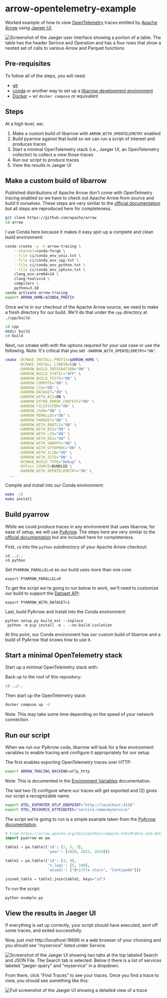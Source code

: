 # arrow-opentelemetry-example

Worked example of how to view [OpenTelemetry](https://opentelemetry.io/) traces emitted by [Apache Arrow](https://arrow.apache.org/) using [Jaeger UI](https://www.jaegertracing.io/).

![Screenshot of the Jaeger user interface showing a portion of a table. The table has the header Serivce and Operation and has a four rows that show a nested set of calls to various Arrow and Parquet functions](./images/readme-screenshot.jpeg)

## Pre-requisites

To follow all of the steps, you will need:

- [git](https://git-scm.com)
- [conda](https://conda.io/projects/conda/en/latest/user-guide/install/index.html) or another way to set up a [libarrow development environment](https://arrow.apache.org/docs/developers/cpp/index.html)
- [Docker](https://www.docker.com/) + w/ `docker compose` or equivalent

## Steps

At a high level, we:

1. Make a custom build of libarrow with `ARROW_WITH_OPENTELEMETRY` enabled
2. Build pyarrow against that build so we can run a script of interest and produces traces
3. Start a minimal OpenTelemetry stack (i.e., Jaeger UI, an OpenTelemetry collector) to collect a view those traces
4. Run our script to produce traces
5. View the results in Jaeger UI

## Make a custom build of libarrow

Published distributions of Apache Arrow don't come with OpenTelmetry tracing enabled so we have to check out Apache Arrow from source and build it ourselves.
These steps are very similar to the [official documentation](https://arrow.apache.org/docs/developers/cpp/building.html) but all steps are reproduced here for completeness.

```sh
git clone https://github.com/apache/arrow
cd arrow
```

I use Conda here because it makes it easy spin up a complete and clean build environment:

```sh
conda create -y -n arrow-tracing \
    --channel=conda-forge \
    --file ci/conda_env_unix.txt \
    --file ci/conda_env_cpp.txt \
    --file ci/conda_env_python.txt \
    --file ci/conda_env_sphinx.txt \
    clang_osx-arm64=14 \
    clang-tools=14 \
    compilers \
    python=3.10
conda activate arrow-tracing
export ARROW_HOME=$CONDA_PREFIX
```

Once we're in our checkout of the Apache Arrow source, we need to make a fresh directory for our build.
We'll do that under the `cpp` directory at `./cpp/build`.

```sh
cd cpp
mkdir build
cd build
```

Next, run cmake with with the options required for your use case or use the following.
Note: It's critical that you set `-DARROW_WITH_OPENTELEMETRY="ON"`.

```sh
cmake -DCMAKE_INSTALL_PREFIX=$ARROW_HOME \
      -DCMAKE_INSTALL_LIBDIR=lib \
      -DARROW_BUILD_INTEGRATION="ON" \
      -DARROW_BUILD_STATIC="OFF" \
      -DARROW_BUILD_TESTS="ON" \
      -DARROW_COMPUTE="ON" \
      -DARROW_CSV="ON" \
      -DARROW_DATASET="ON" \
      -DARROW_WITH_BZ2=ON \
      -DARROW_EXTRA_ERROR_CONTEXT="ON" \
      -DARROW_FILESYSTEM="ON" \
      -DARROW_JSON="ON" \
      -DARROW_MIMALLOC="ON" \
      -DARROW_PARQUET="ON" \
      -DARROW_WITH_BROTLI="ON" \
      -DARROW_WITH_BZ2="ON" \
      -DARROW_WITH_LZ4="ON" \
      -DARROW_WITH_RE2="ON" \
      -DARROW_WITH_SNAPPY="ON" \
      -DARROW_WITH_UTF8PROC="ON" \
      -DARROW_WITH_ZLIB="ON" \
      -DARROW_WITH_ZSTD="ON" \
      -DCMAKE_BUILD_TYPE="Debug" \
      -DGTest_SOURCE=BUNDLED \
      -DARROW_WITH_OPENTELEMETRY="ON" \
  ..
```

Compile and install into our Conda environment:

```sh
make -j8
make install
```

## Build pyarrow

While we could produce traces in any environment that uses libarrow, for ease of setup, we will use [PyArrow](https://arrow.apache.org/docs/python).
The steps here are very similar to the [official documentation](https://arrow.apache.org/docs/developers/python.html) but are included here for completeness.


First, `cd` into the `python` subdirectory of your Apache Arrow checkout:

```
cd ../..
cd python
```

Set `PYARROW_PARALLEL=8` so our build uses more than one core:

```
export PYARROW_PARALLEL=8
```

To get the script we're going to run below to work, we'll need to customize our build to support the [Datsaet API](https://arrow.apache.org/docs/python/dataset.html):

```
export PYARROW_WITH_DATASET=1
```

Last, build PyArrow and install into the Conda environment:

```
python setup.py build_ext --inplace
 python -m pip install -e . --no-build-isolation
```

At this point, our Conda environment has our custom build of libarrow and a build of PyArrow that knows how to use it.

## Start a minimal OpenTelemetry stack

Start up a minimal OpenTelemetry stack with:

Back up to the root of this repository:

```sh
cd ../..
```

Then start up the OpenTelemetry stack:

```sh
docker compose up -d
```

Note: This may take some time depending on the speed of your network connection.

## Run our script

When we run our PyArrow code, libarrow will look for a few environment variables to enable tracing and configure it appropriately for our setup.

The first enables exporting OpenTelemetry traces over HTTP:

```sh
export ARROW_TRACING_BACKEND=otlp_http
```

Note: This is documented in the [Environment Variables](https://arrow.apache.org/docs/cpp/env_vars.html#envvar-ARROW_TRACING_BACKEND) documentation.

The last two (1) configure where our traces will get exported and (2) gives our script a recognizable name.

```sh
export OTEL_EXPORTER_OTLP_ENDPOINT="http://localhost:4318"
export OTEL_RESOURCE_ATTRIBUTES="service.name=myservice"
```

The script we're going to run is a simple example taken from the [PyArrow documentation](https://arrow.apache.org/docs/python/compute.html#table-and-dataset-joins).

```python
# From https://arrow.apache.org/docs/python/compute.html#table-and-dataset-joins
import pyarrow as pa

table1 = pa.table({'id': [1, 2, 3],
                   'year': [2020, 2022, 2019]})

table2 = pa.table({'id': [3, 4],
                   'n_legs': [5, 100],
                   'animal': ["Brittle stars", "Centipede"]})

joined_table = table1.join(table2, keys="id")

```

To run the script:

```sh
python example.py
```

## View the results in Jaeger UI

If everything is set up correctly, your script should have executed, sent off some traces, and exited successfully.

Now, just visit http://localhost:16686 in a web browser of your choosing and you should see "myservice" listed under Service.

![Screenshot of the Jaeger UI showing two tabs at the top labeled Search and JSON File. The Search tab is selected. Below it there is a list of services labeled "jaeger-query" and "myservice" in a dropdown.](./images/jaeger-services-dropdown.png)

From there, click "Find Traces" to see your traces.
Once you find a trace to view, you should see something like this:

![Full screenshot of the Jaeger UI showing a detailed view of a trace](./images/jaeger-trace-screenshot.jpeg)
